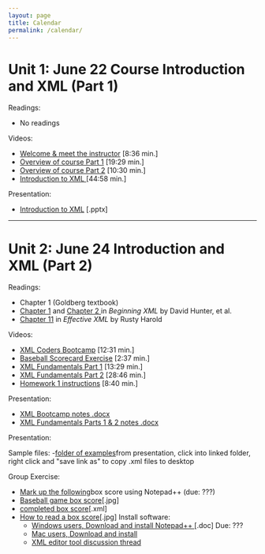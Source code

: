 ```yaml
---
layout: page
title: Calendar
permalink: /calendar/
---
```


# Unit 1: June 22 Course Introduction and XML (Part 1)

Readings:
- No readings

Videos:
- [Welcome &amp; meet the instructor](https://youtu.be/uVymZd5q3xs) [8:36 min.]
- [Overview of course Part 1](https://youtu.be/osL49CckdQ0) [19:29 min.]
- [Overview of course Part 2](https://youtu.be/7B3uBrVFL80) [10:30 min.]     
- [Introduction to XML ](https://youtu.be/-kN-oY3hDyg) [44:58 min.]   
    
Presentation:    
- [Introduction to XML](https://www.albany.edu/~mwolfe/ist538/unit1/XML_unit1.pptx) [.pptx]

------------
# Unit 2: June 24 Introduction and XML (Part 2)

Readings:
- Chapter 1 (Goldberg textbook)
- [Chapter 1](http://media.wiley.com/product_data/excerpt/78/04701148/0470114878.pdf) and [Chapter 2 ](http://www.codeproject.com/Articles/845/Beginning-XML-Chapter-2-Well-Formed-XML) in *Beginning XML* by David Hunter, et al.
- [Chapter 11](href="http://www.cafeconleche.org/books/effectivexml/chapters/11.html) in *Effective XML* by Rusty Harold
 
 Videos: 
- [XML Coders Bootcamp](https://youtu.be/b27DeLZvkTo) [12:31 min.] 
- [Baseball Scorecard Exercise](https://youtu.be/-c9eQLH2_N8) [2:37 min.] 
- [XML Fundamentals Part 1](https://youtu.be/ZGuXZf5mu8I) [13:29 min.]
- [XML Fundamentals Part 2](https://youtu.be/tQnAdGlAeKY) [28:46 min.]
- [Homework 1 instructions](https://youtu.be/hYCwJgHU-qs) [8:40 min.]

Presentation:
- [XML Bootcamp notes .docx](http://www.albany.edu/~mwolfe/ist538/unit2/unit2_xml_notepad_bootcamp.docx) 
- [XML Fundamentals Parts 1 &amp; 2 notes .docx](http://www.albany.edu/~mwolfe/ist538/unit2/unit2_xml_fundamentals_parts_1_2.docx)




Presentation: &nbsp;&nbsp;


Sample files:
-[folder of examples](http://www.albany.edu/~mwolfe/ist538/unit2/examples/)from presentation, click into linked folder, right click and &quot;save link as&quot; to copy .xml files to desktop   


Group Exercise:
- [Mark up the following](http://www.albany.edu/~mwolfe/ist538/unit2/boxscore.jpg)box score using Notepad++ (due: ???)
- [Baseball game box score](http://www.albany.edu/~mwolfe/ist538/lesson1/boxscore.jpg)[.jpg]
- [completed box score](http://www.albany.edu/~mwolfe/ist538/lesson1/boxscore.xml)[.xml]
- [How to read a box score](http://www.albany.edu/~mwolfe/ist538/lesson1/how_to_read.jpg)[.jpg]
Install software:
	- [Windows users, Download and install Notepad++ ](http://www.albany.edu/~mwolfe/ist538/unit2/installing_notetab.docx)[.doc] Due:  ???
	- [Mac users, Download and install ](http://www.jedit.org/index.php?page=download)
	- [XML editor tool discussion thread](https://blackboard.albany.edu/webapps/discussionboard/do/forum?action=list_threads&course_id=_124658_1&nav=discussion_board_entry&conf_id=_198030_1&forum_id=_376258_1) 
      
       


      
        
          
        

    
